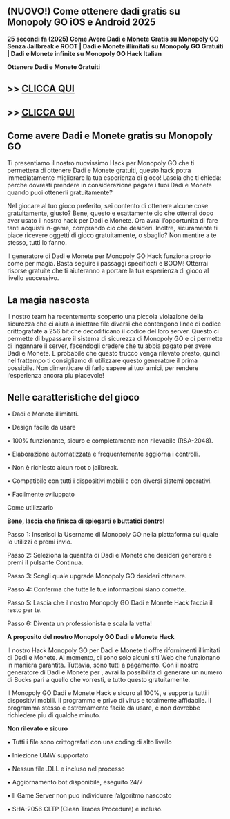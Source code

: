 ## (NUOVO!) Come ottenere dadi gratis su Monopoly GO iOS e Android 2025

**25 secondi fa (2025) Come Avere Dadi e Monete Gratis su Monopoly GO Senza Jailbreak e ROOT | Dadi e Monete illimitati su Monopoly GO Gratuiti | Dadi e Monete infinite su Monopoly GO Hack Italian**

**Ottenere Dadi e Monete Gratuiti**

## >> <a href="https://sites.google.com/view/mono-ita/home">CLICCA QUI</a>


## >> <a href="https://sites.google.com/view/mono-ita/home">CLICCA QUI</a>


## **Come avere Dadi e Monete gratis su Monopoly GO**

Ti presentiamo il nostro nuovissimo Hack per Monopoly GO che ti permettera di ottenere Dadi e Monete gratuiti, questo hack potra immediatamente migliorare la tua esperienza di gioco! Lascia che ti chieda: perche dovresti prendere in considerazione pagare i tuoi Dadi e Monete quando puoi ottenerli gratuitamente?

Nel giocare al tuo gioco preferito, sei contento di ottenere alcune cose gratuitamente, giusto? Bene, questo e esattamente cio che otterrai dopo aver usato il nostro hack per Dadi e Monete. Ora avrai l’opportunita di fare tanti acquisti in-game, comprando cio che desideri. Inoltre, sicuramente ti piace ricevere oggetti di gioco gratuitamente, o sbaglio? Non mentire a te stesso, tutti lo fanno.

Il generatore di Dadi e Monete per Monopoly GO Hack funziona proprio come per magia. Basta seguire i passaggi specificati e BOOM! Otterrai risorse gratuite che ti aiuteranno a portare la tua esperienza di gioco al livello successivo.

## **La magia nascosta**

Il nostro team ha recentemente scoperto una piccola violazione della sicurezza che ci aiuta a iniettare file diversi che contengono linee di codice crittografate a 256 bit che decodificano il codice del loro server. Questo ci permette di bypassare il sistema di sicurezza di Monopoly GO e ci permette di ingannare il server, facendogli credere che tu abbia pagato per avere Dadi e Monete. E probabile che questo trucco venga rilevato presto, quindi nel frattempo ti consigliamo di utilizzare questo generatore il prima possibile. Non dimenticare di farlo sapere ai tuoi amici, per rendere l’esperienza ancora piu piacevole!

## **Nelle caratteristiche del gioco**

• Dadi e Monete illimitati.

• Design facile da usare

• 100% funzionante, sicuro e completamente non rilevabile (RSA-2048).

• Elaborazione automatizzata e frequentemente aggiorna i controlli.

• Non è richiesto alcun root o jailbreak.

• Compatibile con tutti i dispositivi mobili e con diversi sistemi operativi.

• Facilmente sviluppato

Come utilizzarlo

**Bene, lascia che finisca di spiegarti e buttatici dentro!**

Passo 1: Inserisci la Username di Monopoly GO nella piattaforma sul quale lo utilizzi e premi invio.

Passo 2: Seleziona la quantita di Dadi e Monete che desideri generare e premi il pulsante Continua.

Passo 3: Scegli quale upgrade Monopoly GO desideri ottenere.

Passo 4: Conferma che tutte le tue informazioni siano corrette.

Passo 5: Lascia che il nostro Monopoly GO Dadi e Monete Hack faccia il resto per te.

Passo 6: Diventa un professionista e scala la vetta!

**A proposito del nostro Monopoly GO Dadi e Monete Hack**

Il nostro Hack Monopoly GO per Dadi e Monete ti offre rifornimenti illimitati di Dadi e Monete. Al momento, ci sono solo alcuni siti Web che funzionano in maniera garantita. Tuttavia, sono tutti a pagamento. Con il nostro generatore di Dadi e Monete per , avrai la possibilita di generare un numero di Bucks pari a quello che vorresti, e tutto questo gratuitamente.

Il Monopoly GO Dadi e Monete Hack e sicuro al 100%, e supporta tutti i dispositivi mobili. Il programma e privo di virus e totalmente affidabile. Il programma stesso e estremamente facile da usare, e non dovrebbe richiedere piu di qualche minuto.

**Non rilevato e sicuro**

• Tutti i file sono crittografati con una coding di alto livello

• Iniezione UMW supportato

• Nessun file .DLL e incluso nel processo

• Aggiornamento bot disponibile, eseguito 24/7

• Il Game Server non puo individuare l’algoritmo nascosto

• SHA-2056 CLTP (Clean Traces Procedure) e incluso.
